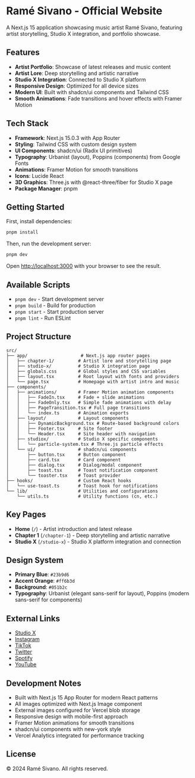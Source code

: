 # Ramé Sivano - Official Website

A Next.js 15 application showcasing music artist Ramé Sivano, featuring artist storytelling, Studio X integration, and portfolio showcase.

## Features

- **Artist Portfolio**: Showcase of latest releases and music content
- **Artist Lore**: Deep storytelling and artistic narrative
- **Studio X Integration**: Connected to Studio X platform
- **Responsive Design**: Optimized for all device sizes
- **Modern UI**: Built with shadcn/ui components and Tailwind CSS
- **Smooth Animations**: Fade transitions and hover effects with Framer Motion

## Tech Stack

- **Framework**: Next.js 15.0.3 with App Router
- **Styling**: Tailwind CSS with custom design system
- **UI Components**: shadcn/ui (Radix UI primitives)
- **Typography**: Urbanist (layout), Poppins (components) from Google Fonts
- **Animations**: Framer Motion for smooth transitions
- **Icons**: Lucide React
- **3D Graphics**: Three.js with @react-three/fiber for Studio X page
- **Package Manager**: pnpm

## Getting Started

First, install dependencies:

```bash
pnpm install
```

Then, run the development server:

```bash
pnpm dev
```

Open [http://localhost:3000](http://localhost:3000) with your browser to see the result.

## Available Scripts

- `pnpm dev` - Start development server
- `pnpm build` - Build for production
- `pnpm start` - Start production server
- `pnpm lint` - Run ESLint

## Project Structure

```
src/
├── app/                    # Next.js app router pages
│   ├── chapter-1/         # Artist lore and storytelling page
│   ├── studio-x/          # Studio X integration page
│   ├── globals.css        # Global styles and CSS variables
│   ├── layout.tsx         # Root layout with fonts and providers
│   └── page.tsx           # Homepage with artist intro and music
├── components/
│   ├── animations/        # Framer Motion animation components
│   │   ├── FadeIn.tsx     # Fade + slide animations
│   │   ├── FadeOnly.tsx   # Simple fade animations with delay
│   │   ├── PageTransition.tsx # Full page transitions
│   │   └── index.ts       # Animation exports
│   ├── layout/            # Layout components
│   │   ├── DynamicBackground.tsx # Route-based background colors
│   │   ├── Footer.tsx     # Site footer
│   │   └── Header.tsx     # Site header with navigation
│   ├── studiox/           # Studio X specific components
│   │   └── particle-system.tsx # Three.js particle effects
│   └── ui/                # shadcn/ui components
│       ├── button.tsx     # Button component
│       ├── card.tsx       # Card component
│       ├── dialog.tsx     # Dialog/modal component
│       ├── toast.tsx      # Toast notification component
│       └── toaster.tsx    # Toast provider
├── hooks/                 # Custom React hooks
│   └── use-toast.ts       # Toast hook for notifications
└── lib/                   # Utilities and configurations
    └── utils.ts           # Utility functions (cn, etc.)
```

## Key Pages

- **Home** (`/`) - Artist introduction and latest release
- **Chapter 1** (`/chapter-1`) - Deep storytelling and artistic narrative
- **Studio X** (`/studio-x`) - Studio X platform integration and connection

## Design System

- **Primary Blue**: `#23b9d6`
- **Accent Orange**: `#ff6b3d`
- **Background**: `#051b2c`
- **Typography**: Urbanist (elegant sans-serif for layout), Poppins (modern sans-serif for components)

## External Links

- [Studio X](https://studiox.vip)
- [Instagram](https://www.instagram.com/ramesivano/)
- [TikTok](https://www.tiktok.com/@ramesivano)
- [Twitter](https://twitter.com/ramesivano)
- [Spotify](https://open.spotify.com/artist/5nkyoqkxYOlgg6lbofcBZB)
- [YouTube](https://www.youtube.com/channel/UCgha49SDKezqu_RUe_u6qaQ)

## Development Notes

- Built with Next.js 15 App Router for modern React patterns
- All images optimized with Next.js Image component
- External images configured for Vercel blob storage
- Responsive design with mobile-first approach
- Framer Motion animations for smooth transitions
- shadcn/ui components with new-york style
- Vercel Analytics integrated for performance tracking

## License

© 2024 Ramé Sivano. All rights reserved.
